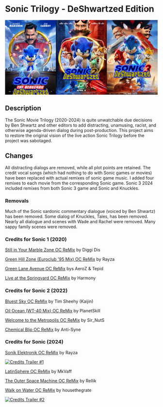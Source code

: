 # Sonic Trilogy - DeShwartzed Edition

![Sonic DeSchwartzed Edition Poster.png](Sonic%20DeSchwartzed%20Edition%20Poster.png)


## Description

The Sonic Movie Trilogy (2020-2024) is quite unwatchable
due decisions by Ben Shwartz and other editors to add
distracting, unamusing, racist, and otherwise agenda-driven dialog
during post-production.
This project aims to restore the original vision of the live action Sonic Trilogy
before the project was sabotaged.

## Changes

All distracting dialogs are removed, while all plot points are retained.
The credit vocal songs (which had nothing to do with Sonic games or movies)
have been replaced with actual remixes of sonic game music.
I added four remixes to each movie from the corresponding Sonic game.
Sonic 3 2024 included remixes from both Sonic 3 game and Sonic and Knuckles.

### Removals

Much of the Sonic sardonic commentary dialogue (voiced by Ben Shwartz) has been removed.
Some dialog of Knuckles, Tales, has been removed.
Nearly all dialogue and scenes with Wade and Rachel were removed.
Many sappy family scenes were removed.

### Credits for Sonic 1 (2020)

[Still in Your Marble Zone OC ReMix](https://ocremix.org/remix/OCR01580)
by Diggi Dis

[Green Hill Zone (Euroclub '95 Mix) OC ReMix](https://ocremix.org/remix/OCR00986)
by Rayza

[Green Lane Avenue OC ReMix](https://ocremix.org/remix/OCR01624)
bys AeroZ & Tepid

[Live at the Springyard OC ReMix](https://ocremix.org/remix/OCR01346)
by Harmony


### Credits for Sonic 2 (2022)

[Bluest Sky OC ReMix](https://ocremix.org/remix/OCR00337)
by Tim Sheehy (Kaijin)

[Oil Ocean (WT-40 Mix) OC ReMix](https://ocremix.org/remix/OCR01600)
by PlanetSkill

[Welcome to the Metropolis OC ReMix](https://ocremix.org/remix/OCR00968)
by Sir_NutS

[Chemical Blip OC ReMix](https://ocremix.org/remix/OCR02337)
by Anti-Syne

### Credits for Sonic (2024)

[Sonik Elektronik OC ReMix](https://ocremix.org/remix/OCR01181)
by Rayza

[![Credits Trailer #1](https://img.youtube.com/vi/37vFHrV3aNY/0.jpg)](https://www.youtube.com/watch?v=37vFHrV3aNY)

[LatinSphere OC ReMix](https://ocremix.org/remix/OCR00246)
by MkVaff

[The Outer Space Machine OC ReMix](https://ocremix.org/remix/OCR01196)
by Rellik

[Walk on Water OC ReMix](https://ocremix.org/remix/OCR01527)
by housethegrate

[![Credits Trailer #2](https://img.youtube.com/vi/Y-2jS-OnWP8/0.jpg)](https://www.youtube.com/watch?v=Y-2jS-OnWP8)

